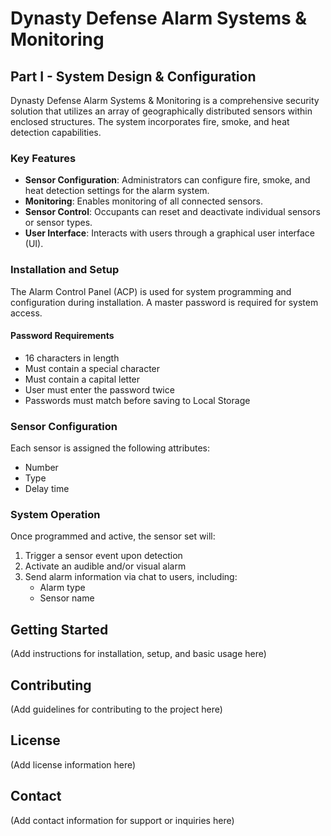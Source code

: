 # Dynasty Defense Alarm Systems & Monitoring

## Part I - System Design & Configuration

Dynasty Defense Alarm Systems & Monitoring is a comprehensive security solution that utilizes an array of geographically distributed sensors within enclosed structures. The system incorporates fire, smoke, and heat detection capabilities.

### Key Features

- **Sensor Configuration**: Administrators can configure fire, smoke, and heat detection settings for the alarm system.
- **Monitoring**: Enables monitoring of all connected sensors.
- **Sensor Control**: Occupants can reset and deactivate individual sensors or sensor types.
- **User Interface**: Interacts with users through a graphical user interface (UI).

### Installation and Setup

The Alarm Control Panel (ACP) is used for system programming and configuration during installation. A master password is required for system access.

#### Password Requirements

- 16 characters in length
- Must contain a special character
- Must contain a capital letter
- User must enter the password twice
- Passwords must match before saving to Local Storage

### Sensor Configuration

Each sensor is assigned the following attributes:

- Number
- Type
- Delay time

### System Operation

Once programmed and active, the sensor set will:

1. Trigger a sensor event upon detection
2. Activate an audible and/or visual alarm
3. Send alarm information via chat to users, including:
   - Alarm type
   - Sensor name

## Getting Started

(Add instructions for installation, setup, and basic usage here)

## Contributing

(Add guidelines for contributing to the project here)

## License

(Add license information here)

## Contact

(Add contact information for support or inquiries here)